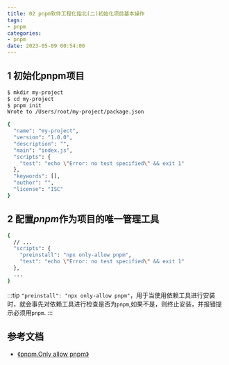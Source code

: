```yaml
---
title: 02 pnpm软件工程化指北(二)初始化项目基本操作
tags:
- pnpm
categories:
- pnpm
date: 2023-05-09 00:54:00
---
```


## 1 初始化pnpm项目

```bash
$ mkdir my-project
$ cd my-project
$ pnpm init
Wrote to /Users/root/my-project/package.json

{
  "name": "my-project",
  "version": "1.0.0",
  "description": "",
  "main": "index.js",
  "scripts": {
    "test": "echo \"Error: no test specified\" && exit 1"
  },
  "keywords": [],
  "author": "",
  "license": "ISC"
}

```

## 2 配置*pnpm*作为项目的唯一管理工具

```bash title="package.json" {4}
{
  // ...
  "scripts": {
    "preinstall": "npx only-allow pnpm",
    "test": "echo \"Error: no test specified\" && exit 1"
  },
  ...
}
```

:::tip
`"preinstall": "npx only-allow pnpm"`，用于当使用依赖工具进行安装时，就会事先对依赖工具进行检查是否为`pnpm`,如果不是，则终止安装，并报错提示必须用`pnpm`.
:::

## 参考文档

* [《pnpm.Only allow pnpm》](https://pnpm.io/only-allow-pnpm)
    
